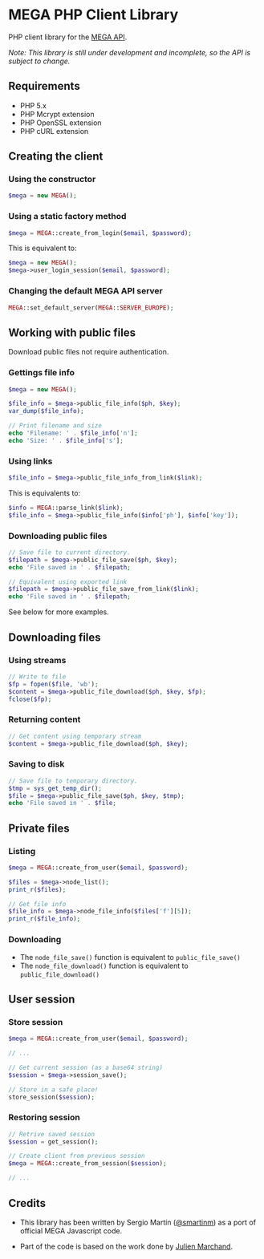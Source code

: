 MEGA PHP Client Library
=======================

PHP client library for the [MEGA API](https://mega.co.nz/#developers).

*Note: This library is still under development and incomplete, so the API is subject to change.*

Requirements
------------

* PHP 5.x
* PHP Mcrypt extension
* PHP OpenSSL extension
* PHP cURL extension

Creating the client
-------------------

### Using the constructor

```php
$mega = new MEGA();
```

### Using a static factory method

```php
$mega = MEGA::create_from_login($email, $password);
```

This is equivalent to:

```php
$mega = new MEGA();
$mega->user_login_session($email, $password);
```

### Changing the default MEGA API server

```php
MEGA::set_default_server(MEGA::SERVER_EUROPE);
```

Working with public files
-------------------------

Download public files not require authentication.

### Gettings file info

```php
$mega = new MEGA();

$file_info = $mega->public_file_info($ph, $key);
var_dump($file_info);

// Print filename and size
echo 'Filename: ' . $file_info['n'];
echo 'Size: ' . $file_info['s'];
```

### Using links

```php
$file_info = $mega->public_file_info_from_link($link);
```

This is equivalents to:

```php
$info = MEGA::parse_link($link);
$file_info = $mega->public_file_info($info['ph'], $info['key']);
```

### Downloading public files

```php
// Save file to current directory.
$filepath = $mega->public_file_save($ph, $key);
echo 'File saved in ' . $filepath;

// Equivalent using exported link
$filepath = $mega->public_file_save_from_link($link);
echo 'File saved in ' . $filepath;
```

See below for more examples.

Downloading files
-----------------

### Using streams

```php
// Write to file
$fp = fopen($file, 'wb');
$content = $mega->public_file_download($ph, $key, $fp);
fclose($fp);
```

### Returning content

```php
// Get content using temporary stream
$content = $mega->public_file_download($ph, $key);
```

### Saving to disk

```php
// Save file to temporary directory.
$tmp = sys_get_temp_dir();
$file = $mega->public_file_save($ph, $key, $tmp);
echo 'File saved in ' . $file;
```

Private files
-------------

### Listing

```php
$mega = MEGA::create_from_user($email, $password);

$files = $mega->node_list();
print_r($files);

// Get file info
$file_info = $mega->node_file_info($files['f'][5]);
print_r($file_info);
```

### Downloading

* The ```node_file_save()``` function is equivalent to ```public_file_save()```
* The ```node_file_download()``` function is equivalent to ```public_file_download()```

User session
------------

### Store session

```php
$mega = MEGA::create_from_user($email, $password);

// ...

// Get current session (as a base64 string)
$session = $mega->session_save();

// Store in a safe place!
store_session($session);
```

### Restoring session

```php
// Retrive saved session
$session = get_session();

// Create client from previous session
$mega = MEGA::create_from_session($session);

// ...
```

Credits
-------

* This library has been written by Sergio Martín ([@smartinm](http://twitter.com/smartinm)) as a port of official MEGA Javascript code.

* Part of the code is based on the work done by [Julien Marchand](http://julien-marchand.fr/).
